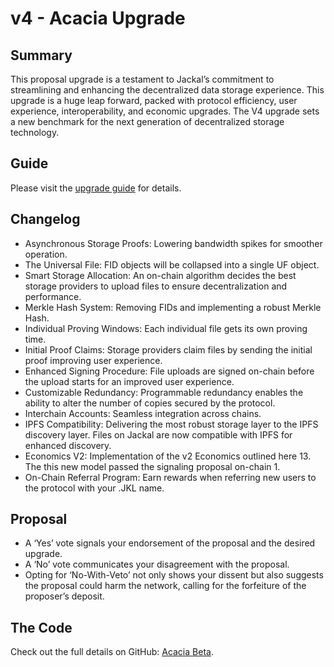 # v4 - Acacia Upgrade
## Summary
This proposal upgrade is a testament to Jackal’s commitment to streamlining and enhancing the decentralized data storage experience. This upgrade is a huge leap forward, packed with protocol efficiency, user experience, interoperability, and economic upgrades. The V4 upgrade sets a new benchmark for the next generation of decentralized storage technology.

## Guide
Please visit the [upgrade guide](https://github.com/JackalLabs/canine-chain/blob/master/upgrades/v4.0.0.md) for details.

## Changelog
- Asynchronous Storage Proofs: Lowering bandwidth spikes for smoother operation.
- The Universal File: FID objects will be collapsed into a single UF object.
- Smart Storage Allocation: An on-chain algorithm decides the best storage providers to upload files to ensure decentralization and performance.
- Merkle Hash System: Removing FIDs and implementing a robust Merkle Hash.
- Individual Proving Windows: Each individual file gets its own proving time.
- Initial Proof Claims: Storage providers claim files by sending the initial proof improving user experience.
- Enhanced Signing Procedure: File uploads are signed on-chain before the upload starts for an improved user experience.
- Customizable Redundancy: Programmable redundancy enables the ability to alter the number of copies secured by the protocol.
- Interchain Accounts: Seamless integration across chains.
- IPFS Compatibility: Delivering the most robust storage layer to the IPFS discovery layer. Files on Jackal are now compatible with IPFS for enhanced discovery.
- Economics V2: Implementation of the v2 Economics outlined here 13. The this new model passed the signaling proposal on-chain 1.
- On-Chain Referral Program: Earn rewards when referring new users to the protocol with your .JKL name.

## Proposal
- A ‘Yes’ vote signals your endorsement of the proposal and the desired upgrade.
- A ‘No’ vote communicates your disagreement with the proposal.
- Opting for ‘No-With-Veto’ not only shows your dissent but also suggests the proposal could harm the network, calling for the forfeiture of the proposer’s deposit.

## The Code
Check out the full details on GitHub: [Acacia Beta](https://github.com/JackalLabs/canine-chain/releases/tag/v4.0.0-beta.2).
